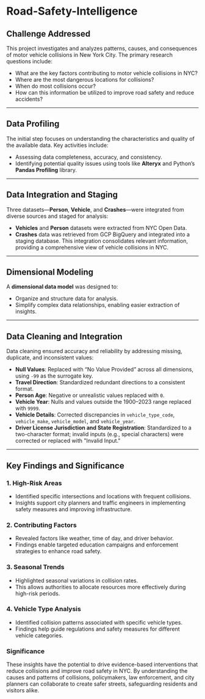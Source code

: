 # Road-Safety-Intelligence

## Challenge Addressed
This project investigates and analyzes patterns, causes, and consequences of motor vehicle collisions in New York City. The primary research questions include:
- What are the key factors contributing to motor vehicle collisions in NYC?
- Where are the most dangerous locations for collisions?
- When do most collisions occur?
- How can this information be utilized to improve road safety and reduce accidents?

---

## Data Profiling
The initial step focuses on understanding the characteristics and quality of the available data. Key activities include:
- Assessing data completeness, accuracy, and consistency.
- Identifying potential quality issues using tools like **Alteryx** and Python’s **Pandas Profiling** library.

---

## Data Integration and Staging
Three datasets—**Person**, **Vehicle**, and **Crashes**—were integrated from diverse sources and staged for analysis:
- **Vehicles** and **Person** datasets were extracted from NYC Open Data.
- **Crashes** data was retrieved from GCP BigQuery and integrated into a staging database.
This integration consolidates relevant information, providing a comprehensive view of vehicle collisions in NYC.

---

## Dimensional Modeling
A **dimensional data model** was designed to:
- Organize and structure data for analysis.
- Simplify complex data relationships, enabling easier extraction of insights.

---

## Data Cleaning and Integration
Data cleaning ensured accuracy and reliability by addressing missing, duplicate, and inconsistent values:
- **Null Values**: Replaced with “No Value Provided” across all dimensions, using `-99` as the surrogate key.
- **Travel Direction**: Standardized redundant directions to a consistent format.
- **Person Age**: Negative or unrealistic values replaced with `0`.
- **Vehicle Year**: Nulls and values outside the 1900–2023 range replaced with `9999`.
- **Vehicle Details**: Corrected discrepancies in `vehicle_type_code`, `vehicle_make`, `vehicle_model`, and `vehicle_year`.
- **Driver License Jurisdiction and State Registration**: Standardized to a two-character format; invalid inputs (e.g., special characters) were corrected or replaced with "Invalid Input."

---

## Key Findings and Significance

### 1. High-Risk Areas
- Identified specific intersections and locations with frequent collisions.
- Insights support city planners and traffic engineers in implementing safety measures and improving infrastructure.

### 2. Contributing Factors
- Revealed factors like weather, time of day, and driver behavior.
- Findings enable targeted education campaigns and enforcement strategies to enhance road safety.

### 3. Seasonal Trends
- Highlighted seasonal variations in collision rates.
- This allows authorities to allocate resources more effectively during high-risk periods.

### 4. Vehicle Type Analysis
- Identified collision patterns associated with specific vehicle types.
- Findings help guide regulations and safety measures for different vehicle categories.

### **Significance**  
These insights have the potential to drive evidence-based interventions that reduce collisions and improve road safety in NYC. By understanding the causes and patterns of collisions, policymakers, law enforcement, and city planners can collaborate to create safer streets, safeguarding residents and visitors alike.
